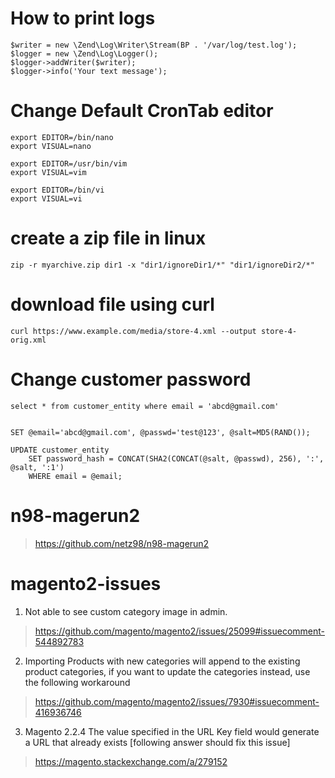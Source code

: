 
# How to print logs
```
$writer = new \Zend\Log\Writer\Stream(BP . '/var/log/test.log');
$logger = new \Zend\Log\Logger();
$logger->addWriter($writer);
$logger->info('Your text message');
```
# Change Default CronTab editor

```
export EDITOR=/bin/nano
export VISUAL=nano

export EDITOR=/usr/bin/vim
export VISUAL=vim

export EDITOR=/bin/vi
export VISUAL=vi
```
# create a zip file in linux

```
zip -r myarchive.zip dir1 -x "dir1/ignoreDir1/*" "dir1/ignoreDir2/*"
```


# download file using curl

```
curl https://www.example.com/media/store-4.xml --output store-4-orig.xml
```


# Change customer password
```
select * from customer_entity where email = 'abcd@gmail.com'


SET @email='abcd@gmail.com', @passwd='test@123', @salt=MD5(RAND());

UPDATE customer_entity
    SET password_hash = CONCAT(SHA2(CONCAT(@salt, @passwd), 256), ':', @salt, ':1')
    WHERE email = @email;
```

# n98-magerun2

> https://github.com/netz98/n98-magerun2

# magento2-issues

1. Not able to see custom category image in admin.

> https://github.com/magento/magento2/issues/25099#issuecomment-544892783

2. Importing Products with new categories will append to the existing product categories, if you want to update the categories instead, use the following workaround

> https://github.com/magento/magento2/issues/7930#issuecomment-416936746

3. Magento 2.2.4 The value specified in the URL Key field would generate a URL that already exists [following answer should fix this issue]

> https://magento.stackexchange.com/a/279152
